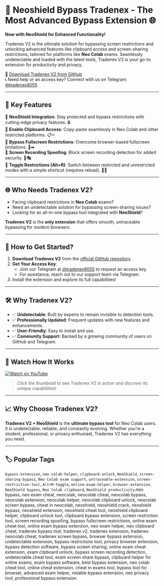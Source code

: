 # 🚀 **Neoshield  Bypass Tradenex - The Most Advanced Bypass Extension** 🌐  
**Now with NeoShield for Enhanced Functionality!**  

Tradenex V2 is the ultimate solution for bypassing screen restrictions and unlocking advanced features like clipboard access and screen-sharing restrictions, tailored for platforms like **Neo Colab** exams. Seamlessly undetectable and loaded with the latest tools, Tradenex V2 is your go-to extension for productivity and privacy.

🔗 [Download Tradenex V2 from GitHub](https://bit.ly/tradenex8055)  
📞 Need help or an access key? Connect with us on Telegram: [@tradenex8055](https://t.me/tradenex8055)  

---

## 🌟 **Key Features**  

🔴 **NeoShield Integration**: Stay protected and bypass restrictions with cutting-edge privacy features. 🔒  
🔴 **Enable Clipboard Access**: Copy-paste seamlessly in Neo Colab and other restricted platforms. 📋✂  
🔴 **Bypass Fullscreen Restrictions**: Overcome browser-based fullscreen limitations. 🔲➡  
🔴 **Screen Recording Spoofing**: Block screen recording detection for added security. 👀🎭  
🔴 **Toggle Restrictions (Alt+R)**: Switch between restricted and unrestricted modes with a simple shortcut (requires reload). 🔄💡  

---

## 🌐 **Who Needs Tradenex V2?**  
- Facing clipboard restrictions in **Neo Colab** exams?  
- Need an undetectable solution for bypassing screen-sharing issues?  
- Looking for an all-in-one bypass tool integrated with **NeoShield**?  

**Tradenex V2** is the **only extension** that offers smooth, untraceable bypassing for modern browsers.  

---

## 📖 **How to Get Started?**  

1. **Download Tradenex V2** from the [official GitHub repository](https://bit.ly/tradenex8055).  
2. **Get Your Access Key**:  
   - Join our Telegram at [@tradenex8055](https://t.me/tradenex8055) to request an access key.  
   - For assistance, reach out to our support team via Telegram.  
3. Install the extension and explore its full capabilities!  

---

## 🛠️ **Why Tradenex V2?**  

- ✅ **Undetectable**: Built by experts to remain invisible to detection tools.  
- ✅ **Professionally Updated**: Frequent updates with new features and enhancements.  
- ✅ **User-Friendly**: Easy to install and use.  
- ✅ **Community Support**: Backed by a growing community of users on GitHub and Telegram.  

---

## 🎥 **Watch How It Works**  
[![Watch on YouTube](https://img.youtube.com/vi/your_video_id/0.jpg)](https://youtu.be/your_video_id)  
> Click the thumbnail to see Tradenex V2 in action and discover its unique capabilities!  

---

## 📈 **Why Choose Tradenex V2?**  
**Tradenex V2 + NeoShield** is the **ultimate bypass tool** for Neo Colab users. It is undetectable, reliable, and constantly evolving. Whether you’re a student, professional, or privacy enthusiast, Tradenex V2 has everything you need.

---

## 🏷️ **Popular Tags**  
`bypass-extension`, `neo-colab-helper`, `clipboard-unlock`, `NeoShield`, `screen-sharing-bypass`, `Neo Colab exam support`, `untraceable-extension`, `screen-restriction-tool`, `Alt+R-toggle`, `online-exam-helper`, `browser-extension`, `NeoShield bypass`, `Neo Colab clipboard`, `NeoShield productivity`.neo bypass, neo exam cheat, neocolab, neocolab cheat, neocolab bypass, neocolab extension, neocolab helper, neocolab clipboard unlock, neocolab screen bypass, cheat in neocolab, neoshield, neoshield crack, neoshield bypass, neoshield extension, neoshield cheat tool, neoshield clipboard helper, clipboard unlock tool, clipboard bypass extension, screen restriction tool, screen recording spoofing, bypass fullscreen restrictions, online exam cheat tool, online exam bypass extension, neo exam helper, neo clipboard cheat, tradenex bypass tool, tradenex v2, tradenex extension, tradenex neocolab cheat, tradenex screen bypass, browser bypass extension, undetectable extension, bypass restrictions tool, privacy browser extension, bypass detection software, bypass screen sharing, online exam cheat extension, exam clipboard unlock, bypass screen recording detection, undetectable cheat tool, exam screen share bypass, clipboard helper for online exams, exam bypass software, best bypass extension, neo colab cheat tool, online cheat extension, cheat in exams tool, bypass tool for browser, advanced exam helper, reliable bypass extension, neo privacy tool, professional bypass extension.
  
